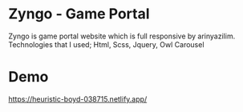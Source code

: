 # Zyngo - Game Portal
Zyngo is game portal website which is full responsive by arinyazilim. 
Technologies that I used;
Html, Scss, Jquery, Owl Carousel

# Demo
https://heuristic-boyd-038715.netlify.app/
